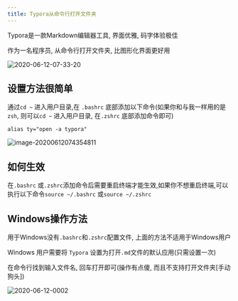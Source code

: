 ```yaml
---
title: Typora从命令行打开文件夹
---
```




Typora是一款Markdown编辑器工具, 界面优雅, 码字体验极佳

作为一名程序员, 从命令行打开文件夹, 比图形化界面更好用

![2020-06-12-07-33-20](https://www.v2fy.com/asset/0i/kr-000043.assets/2020-06-12-07-33-20.gif)



## 设置方法很简单



通过`cd ~` 进入用户目录,在 `.bashrc` 底部添加以下命令(如果你和与我一样用的是 `zsh`, 则可以`cd ~` 进入用户目录, 在`.zshrc` 底部添加命令即可)

```
alias ty="open -a typora"
```

![image-20200612074354811](https://www.v2fy.com/asset/0i/kr-000043.assets/image-20200612074354811.png)



## 如何生效

在`.bashrc` 或`.zshrc`添加命令后需要重启终端才能生效,如果你不想重启终端,可以执行以下命令`source ~/.bashrc` 或`source ~/.zshrc`



## Windows操作方法

用于Windows没有`.bashrc`和`.zshrc`配置文件, 上面的方法不适用于Windows用户

Windows 用户需要将 `Typora` 设置为打开`.md`文件的默认应用(只需设置一次)

在命令行找到输入文件名, 回车打开即可(操作有点傻, 而且不支持打开文件夹[手动狗头])



![2020-06-12-0002](https://www.v2fy.com/asset/0i/kr-000043.assets/2020-06-12-0002.gif)